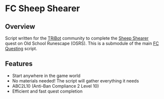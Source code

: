 # FC Sheep Shearer

## Overview
Script written for the [TRiBot](https://tribot.org/forums/) community to complete the [Sheep Shearer](http://oldschoolrunescape.wikia.com/wiki/Sheep_Shearer) quest on
Old School Runescape (OSRS). This is a submodule of the main [FC Questing](https://github.com/fmorris2/fc-questing) script.

## Features
- Start anywhere in the game world
- No materials needed! The script will gather everything it needs
- ABC2L10 (Anti-Ban Compliance 2 Level 10)
- Efficient and fast quest completion
